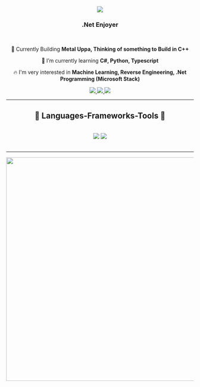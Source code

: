 <h1 align="center">
    <img src="https://readme-typing-svg.herokuapp.com/?font=Righteous&size=35&center=true&vCenter=true&width=500&height=70&duration=4000&lines=はじめまして+Hello+👋;+I'm+Joseph!+(ジョセフ);" />
</h1>

<h3 align="center">.Net Enjoyer</h3>

<br/>

<div align="center">
 
 🔧 Currently Building **Metal Uppa, Thinking of something to Build in C++**
 
 📖 I’m currently learning **C#, Python, Typescript**

 🔥 I'm very interested in **Machine Learning, Reverse Engineering, .Net Programming (Microsoft Stack)**
 
 </div>
 
<div align="center"> 
  <a href="mailto:watson.jpy@gmail.com">
    <img src="https://img.shields.io/badge/Gmail-333333?style=for-the-badge&logo=gmail&logoColor=red" />
  </a>
  <a href="https://steamcommunity.com/id/TransientFortitude/" target="_blank">
    <img src="https://img.shields.io/badge/Degen%20Moment-steam?style=for-the-badge&logo=steam&logoColor=031332&labelColor=blue&color=blue" target="_blank" />
  </a>
  <a href="https://www.linkedin.com/in/joseph-samuel-corsega-796a89250/" target="_blank">
     <img src="https://img.shields.io/badge/Portfolio-FF5722?style=for-the-badge&logo=todoist&logoColor=white" target="_blank" />
  </a>
</div>

 <hr/>
 
<h2 align="center">🔧 Languages-Frameworks-Tools 🔧</h2>
<br/>
<div align="center">
    <img src="https://skillicons.dev/icons?i=c,cpp,cs,react,nodejs,tailwind,vue,python,html,js,ts,nextjs" />
    <img src="https://skillicons.dev/icons?i=net,linux,npm,azure,aws,gcp,docker,mysql,unity,vim,visualstudio,vscode" /><br>
</div>

<br/>
<hr/>
<p align="center">
<img width=600 src="https://github.com/saint-jp/saint-jp/assets/29249322/0dbd3bde-87f1-4cf7-9974-97cddcdc28cf" />
</p>
